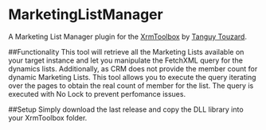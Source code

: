 # MarketingListManager
A Marketing List Manager plugin for the [XrmToolbox](http://www.xrmtoolbox.com/) by [Tanguy Touzard](https://github.com/MscrmTools).

##Functionality
This tool will retrieve all the Marketing Lists available on your target instance and let you manipulate the FetchXML query for the dynamics lists.
Additionally, as CRM does not provide the member count for dynamic Marketing Lists. This tool allows you to execute the query iterating over the pages to obtain the real count of member for the list. The query is executed with No Lock to prevent perfomance issues.

##Setup
Simply download the last release and copy the DLL library into your XrmToolbox folder.
